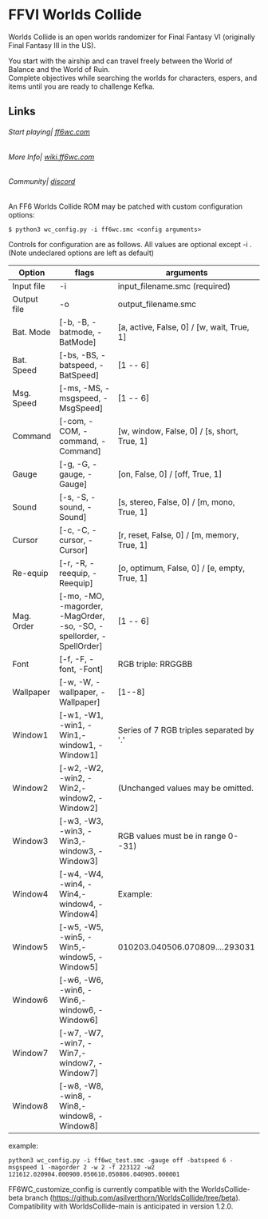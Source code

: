 # FFVI Worlds Collide
Worlds Collide is an open worlds randomizer for Final Fantasy VI (originally Final Fantasy III in the US).

You start with the airship and can travel freely between the World of Balance and the World of Ruin.  
Complete objectives while searching the worlds for characters, espers, and items until you are ready to challenge Kefka.

## Links

###### Start playing| [ff6wc.com](https|//www.ff6wc.com)
###### More Info| [wiki.ff6wc.com](https|//wiki.ff6wc.com)
###### Community| [discord](https|//discord.gg/5MPeng5)


An FF6 Worlds Collide ROM may be patched with custom configuration options: 

```shell
$ python3 wc_config.py -i ff6wc.smc <config arguments>
```
Controls for configuration are as follows.  All values are optional except -i <filename>.  (Note undeclared options are left as default)

| Option      | flags                                                                | arguments                                    |
|-------------|----------------------------------------------------------------------|----------------------------------------------|
| Input file  | -i                                                                   | input_filename.smc (required)
| Output file | -o                                                                   | output_filename.smc 
| Bat. Mode   | [-b, -B, -batmode, -BatMode]                                         | [a, active, False, 0] / [w, wait, True, 1]   
| Bat. Speed  | [-bs, -BS, -batspeed, -BatSpeed]                                     | [1 -- 6]                                     
| Msg. Speed  | [-ms, -MS, -msgspeed, -MsgSpeed]                                     | [1 -- 6]                                     
| Command     | [-com, -COM, -command, -Command]                                     | [w, window, False, 0] / [s, short, True, 1]  
| Gauge       | [-g, -G, -gauge, -Gauge]                                             | [on, False, 0] / [off, True, 1]              
| Sound       | [-s, -S, -sound, -Sound]                                             | [s, stereo, False, 0] / [m, mono, True, 1]   
| Cursor      | [-c, -C, -cursor, -Cursor]                                           | [r, reset, False, 0] / [m, memory, True, 1]  
| Re-equip    | [-r, -R, -reequip, -Reequip]                                         | [o, optimum, False, 0] / [e, empty, True, 1] 
| Mag. Order  | [-mo, -MO, -magorder, -MagOrder, -so, -SO, -spellorder, -SpellOrder] | [1 -- 6]                                     
| Font        | [-f, -F, -font, -Font]                                               | RGB triple: RRGGBB                           
| Wallpaper   | [-w, -W, -wallpaper, -Wallpaper]                                     | [1--8]                                       
| Window1     | [-w1, -W1, -win1, -Win1,-window1, -Window1]                          | Series of 7 RGB triples separated by '.'     
| Window2     | [-w2, -W2, -win2, -Win2,-window2, -Window2]                          | (Unchanged values may be omitted.            
| Window3     | [-w3, -W3, -win3, -Win3,-window3, -Window3]                          | RGB values must be in range 0--31)           
| Window4     | [-w4, -W4, -win4, -Win4,-window4, -Window4]                          | Example:                                     
| Window5     | [-w5, -W5, -win5, -Win5,-window5, -Window5]                          | 010203.040506.070809....293031               
| Window6     | [-w6, -W6, -win6, -Win6,-window6, -Window6]                          | 
| Window7     | [-w7, -W7, -win7, -Win7,-window7, -Window7]                          |
| Window8     | [-w8, -W8, -win8, -Win8,-window8, -Window8]                          |

example:

```shell
python3 wc_config.py -i ff6wc_test.smc -gauge off -batspeed 6 -msgspeed 1 -magorder 2 -w 2 -f 223122 -w2 121612.020904.000900.050610.050806.040905.000001
```

FF6WC_customize_config is currently compatible with the WorldsCollide-beta branch (https://github.com/asilverthorn/WorldsCollide/tree/beta).  Compatibility with WorldsCollide-main is anticipated in version 1.2.0.